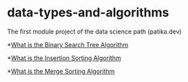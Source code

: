 # data-types-and-algorithms

The first module project of the data science path (patika.dev)

*[What is the Binary Search Tree Algorithm](https://tsafaelmali.medium.com/binary-search-tree-nedir-2e6fb0621d9)

*[What is the Insertion Sorting Algorithm](http://cagataykiziltan.net/algoritmalar/1-siralama-algoritmalari/1-araya-sokma-siralamasi/)

*[What is the Merge Sorting Algorithm](http://cagataykiziltan.net/algoritmalar/1-siralama-algoritmalari/4-birlestirmeli-siralama/)